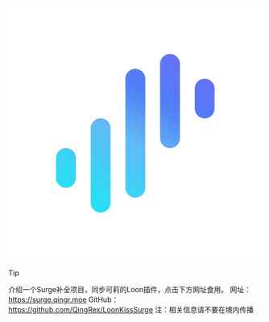[![Banner1](Notion/Eva/Surge.jpg)](https://t.me/LoonKissSurge)

> [!TIP]
> 介绍一个Surge补全项目，同步可莉的Loon插件，点击下方网址食用。
网址：https://surge.qingr.moe
GitHub：https://github.com/QingRex/LoonKissSurge
注：相关信息请不要在境内传播

